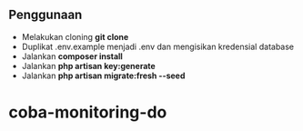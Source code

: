 ## Penggunaan

- Melakukan cloning **git clone**
- Duplikat .env.example menjadi .env dan mengisikan kredensial database
- Jalankan **composer install**
- Jalankan **php artisan key:generate**
- Jalankan **php artisan migrate:fresh --seed**

# coba-monitoring-do
